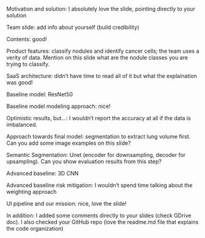Motivation and solution: I absolutely love the slide, pointing directly to your solution

Team slide: add info about yourself (build credibility)

Contents: good!

Product features: classify nodules and identify cancer cells; the team uses a verity of data. Mention on this slide what are the nodule classes you are trying to classify.

SaaS architecture: didn’t have time to read all of it but what the explaination was good!

Baseline model: ResNet50

Baseline model modeling approach:  nice!

Optimistic results, but…: I wouldn’t report the accuracy at all if the data is imbalanced.

Approach towards final model: segmentation to extract lung volume first. Can you add some image examples on this slide?

Semantic Segmentation: Unet (encoder for downsampling, decoder for upsampling). Can you show evaluation results from this step?

Advanced baseline: 3D CNN

Advanced baseline risk mitigation: I wouldn’t spend time talking about the weighting approach

UI pipeline and our mission: nice, love the slide!


In addition: I added some comments directly to your slides (check GDrive doc). I also checked your GitHub repo (love the readme.md file that explains the code organization)
